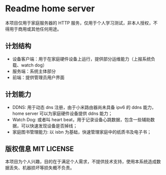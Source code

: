 # Readme home server

本项目仅用于家庭服务器的 HTTP 服务，仅用于个人学习测试，非本人授权，不得用于商用或其他任何用途。

## 计划结构

- 设备客户端：用于在家庭硬件设备上运行，提供部分运维能力（上报系统负载、watch dog）
- 服务端：系统主体部分
- 前端：提供管理员用户界面

## 计划能力

- DDNS: 用于动态 dns 注册，由于小米路由器尚未具备 ipv6 的 ddns 能力，home server 可以为家庭硬件设备提供 ddns 能力；
- Watch Dog: 或者叫 heart beat，用于记录设备心跳数据，包含一些辅助数据，可以快速发现设备是否掉线；
- 家庭图书管理能力: 以 isbn 为基础，快速管理家庭中的纸质书及电子书；

## 版权信息 MIT LICENSE

本项目为个人兴趣，目的在于满足个人需求，不提供技术支持，使用本系统造成数据丢失、机器损坏等损失概不负责。